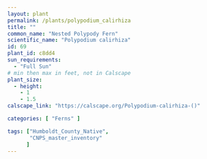```yaml
---
layout: plant                                                              
permalink: /plants/polypodium_calirhiza
title: ""
common_name: "Nested Polypody Fern"
scientific_name: "Polypodium calirhiza"
id: 69
plant_id: c8dd4
sun_requirements:
  - "Full Sun"
# min then max in feet, not in Calscape
plant_size:
  - height: 
    - 1
    - 1.5
calscape_link: "https://calscape.org/Polypodium-calirhiza-()"

categories: [ "Ferns" ]

tags: ["Humboldt_County_Native",
       "CNPS_master_inventory"
      ]
---
```


